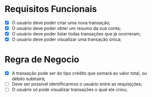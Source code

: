 # Requisitos Funcionais

- [x] O usuário deve poder criar uma nova transação;
- [x] O usuário deve poder obter um resumo da sua conta;
- [x] O usuário deve poder listar todas transações que já ocorreram;
- [x] O usuário deve poder visualizar uma transação única;

# Regra de Negocio

- [x]  A transação pode ser do tipo crédito que somará ao valor total, ou débito subtrairá;
- [ ]  Deve ser possível identificarmos o usuário entre as requisições;
- [ ] O usuário só pode visualizar transações o qual ele criou;
